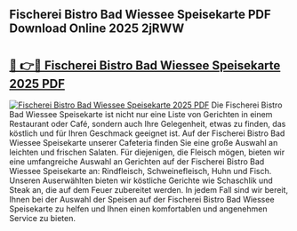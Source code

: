 ## Fischerei Bistro Bad Wiessee Speisekarte PDF Download Online 2025 2jRWW

# <h2><a href="http://gccb1b.nevu.top/?p=Fischerei+Bistro+Bad+Wiessee+Speisekarte">🔗 👉🔴 Fischerei Bistro Bad Wiessee Speisekarte 2025 PDF</a></h2>

[![Fischerei Bistro Bad Wiessee Speisekarte 2025 PDF](https://i.imgur.com/dBaPXMq.png)](http://gccb1b.nevu.top/?p=Fischerei+Bistro+Bad+Wiessee+Speisekarte)
Die Fischerei Bistro Bad Wiessee Speisekarte ist nicht nur eine Liste von Gerichten in einem Restaurant oder Café, sondern auch Ihre Gelegenheit, etwas zu finden, das köstlich und für Ihren Geschmack geeignet ist. Auf der Fischerei Bistro Bad Wiessee Speisekarte unserer Cafeteria finden Sie eine große Auswahl an leichten und frischen Salaten. Für diejenigen, die Fleisch mögen, bieten wir eine umfangreiche Auswahl an Gerichten auf der Fischerei Bistro Bad Wiessee Speisekarte an: Rindfleisch, Schweinefleisch, Huhn und Fisch. Unseren Auserwählten bieten wir köstliche Gerichte wie Schaschlik und Steak an, die auf dem Feuer zubereitet werden. In jedem Fall sind wir bereit, Ihnen bei der Auswahl der Speisen auf der Fischerei Bistro Bad Wiessee Speisekarte zu helfen und Ihnen einen komfortablen und angenehmen Service zu bieten.
